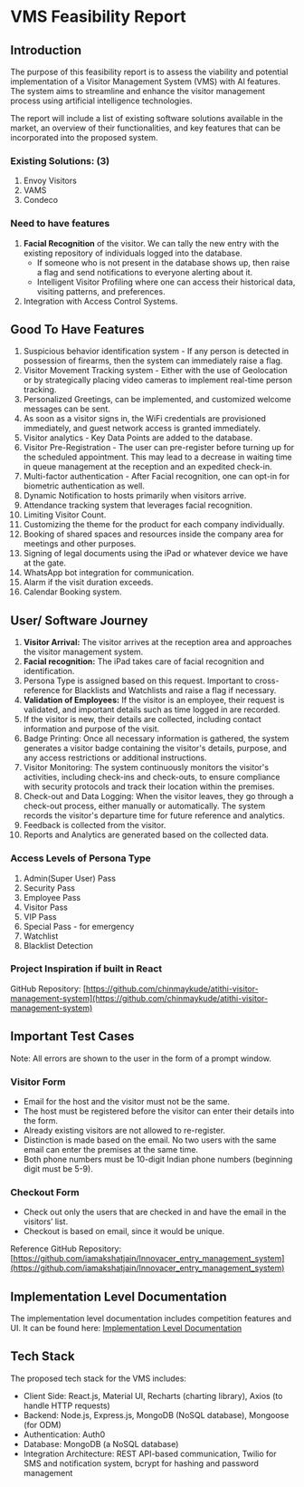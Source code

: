 # VMS Feasibility Report

## Introduction

The purpose of this feasibility report is to assess the viability and potential implementation of a Visitor Management System (VMS) with AI features. The system aims to streamline and enhance the visitor management process using artificial intelligence technologies. 

The report will include a list of existing software solutions available in the market, an overview of their functionalities, and key features that can be incorporated into the proposed system.

### Existing Solutions: (3)

1. Envoy Visitors
2. VAMS
3. Condeco

### Need to have features

1. **Facial Recognition** of the visitor. We can tally the new entry with the existing repository of individuals logged into the database. 
   - If someone who is not present in the database shows up, then raise a flag and send notifications to everyone alerting about it.
   - Intelligent Visitor Profiling where one can access their historical data, visiting patterns, and preferences.
2. Integration with Access Control Systems.

## Good To Have Features

1. Suspicious behavior identification system - If any person is detected in possession of firearms, then the system can immediately raise a flag. 
2. Visitor Movement Tracking system - Either with the use of Geolocation or by strategically placing video cameras to implement real-time person tracking. 
3. Personalized Greetings, can be implemented, and customized welcome messages can be sent. 
4. As soon as a visitor signs in, the WiFi credentials are provisioned immediately, and guest network access is granted immediately. 
5. Visitor analytics - Key Data Points are added to the database. 
6. Visitor Pre-Registration - The user can pre-register before turning up for the scheduled appointment. This may lead to a decrease in waiting time in queue management at the reception and an expedited check-in. 
7. Multi-factor authentication - After Facial recognition, one can opt-in for biometric authentication as well. 
8. Dynamic Notification to hosts primarily when visitors arrive. 
9. Attendance tracking system that leverages facial recognition. 
10. Limiting Visitor Count. 
11. Customizing the theme for the product for each company individually. 
12. Booking of shared spaces and resources inside the company area for meetings and other purposes. 
13. Signing of legal documents using the iPad or whatever device we have at the gate. 
14. WhatsApp bot integration for communication. 
15. Alarm if the visit duration exceeds. 
16. Calendar Booking system. 

## User/ Software Journey

1. **Visitor Arrival:** The visitor arrives at the reception area and approaches the visitor management system.
2. **Facial recognition:** The iPad takes care of facial recognition and identification. 
3. Persona Type is assigned based on this request. Important to cross-reference for Blacklists and Watchlists and raise a flag if necessary.
4. **Validation of Employees:** If the visitor is an employee, their request is validated, and important details such as time logged in are recorded. 
5. If the visitor is new, their details are collected, including contact information and purpose of the visit. 
6. Badge Printing: Once all necessary information is gathered, the system generates a visitor badge containing the visitor's details, purpose, and any access restrictions or additional instructions.
7. Visitor Monitoring: The system continuously monitors the visitor's activities, including check-ins and check-outs, to ensure compliance with security protocols and track their location within the premises.
8. Check-out and Data Logging: When the visitor leaves, they go through a check-out process, either manually or automatically. The system records the visitor's departure time for future reference and analytics.
9. Feedback is collected from the visitor. 
10. Reports and Analytics are generated based on the collected data. 

### Access Levels of Persona Type

1. Admin(Super User) Pass
2. Security Pass 
3. Employee Pass 
4. Visitor Pass
5. VIP Pass
6. Special Pass - for emergency   
7. Watchlist
8. Blacklist Detection 

### Project Inspiration if built in React

GitHub Repository: [https://github.com/chinmaykude/atithi-visitor-management-system](https://github.com/chinmaykude/atithi-visitor-management-system)

## Important Test Cases

Note: All errors are shown to the user in the form of a prompt window.

### Visitor Form

- Email for the host and the visitor must not be the same.
- The host must be registered before the visitor can enter their details into the form.
- Already existing visitors are not allowed to re-register.
- Distinction is made based on the email. No two users with the same email can enter the premises at the same time.
- Both phone numbers must be 10-digit Indian phone numbers (beginning digit must be 5-9).

### Checkout Form
    
- Check out only the users that are checked in and have the email in the visitors’ list.
- Checkout is based on email, since it would be unique.

Reference GitHub Repository: [https://github.com/iamakshatjain/Innovacer_entry_management_system](https://github.com/iamakshatjain/Innovacer_entry_management_system)

## Implementation Level Documentation

The implementation level documentation includes competition features and UI. It can be found here: [Implementation Level Documentation](https://docs.google.com/document/d/1qz9gmwR5ELZh7UDKF9NSgxJv0WxzNzaFOjChUN4zUzM/edit)

## Tech Stack

The proposed tech stack for the VMS includes:

- Client Side: React.js, Material UI, Recharts (charting library), Axios (to handle HTTP requests)
- Backend: Node.js, Express.js, MongoDB (NoSQL database), Mongoose (for ODM)
- Authentication: Auth0
- Database: MongoDB (a NoSQL database)
- Integration Architecture: REST API-based communication, Twilio for SMS and notification system, bcrypt for hashing and password management
